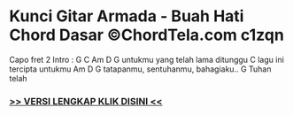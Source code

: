 
 # Kunci Gitar Armada - Buah Hati Chord Dasar ©ChordTela.com c1zqn


Capo fret 2 Intro : G C Am D G untukmu yang telah lama ditunggu C lagu ini tercipta untukmu Am D G tatapanmu, sentuhanmu, bahagiaku.. G Tuhan telah

###  <a href="https://shortlighzx.web.app?sq=Kunci Gitar Armada - Buah Hati Chord Dasar ©ChordTela.com"> >> VERSI LENGKAP KLIK DISINI << </a>

